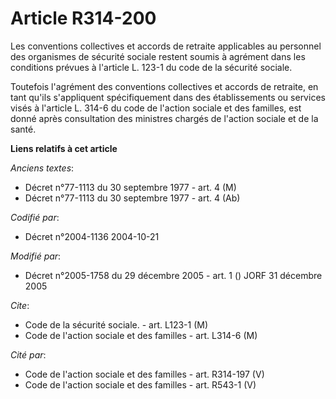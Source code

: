 # Article R314-200

Les conventions collectives et accords de retraite applicables au personnel des organismes de sécurité sociale restent soumis
à agrément dans les conditions prévues à l'article L. 123-1 du code de la sécurité sociale.

Toutefois l'agrément des conventions collectives et accords de retraite, en tant qu'ils s'appliquent spécifiquement dans des
établissements ou services visés à l'article L. 314-6 du code de l'action sociale et des familles, est donné après
consultation des ministres chargés de l'action sociale et de la santé.

**Liens relatifs à cet article**

_Anciens textes_:

  - Décret n°77-1113 du 30 septembre 1977 - art. 4 (M)
  - Décret n°77-1113 du 30 septembre 1977 - art. 4 (Ab)

_Codifié par_:

  - Décret n°2004-1136 2004-10-21

_Modifié par_:

  - Décret n°2005-1758 du 29 décembre 2005 - art. 1 () JORF 31 décembre 2005

_Cite_:

  - Code de la sécurité sociale. - art. L123-1 (M)
  - Code de l'action sociale et des familles - art. L314-6 (M)

_Cité par_:

  - Code de l'action sociale et des familles - art. R314-197 (V)
  - Code de l'action sociale et des familles - art. R543-1 (V)
